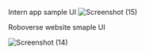 Intern app sample UI
![Screenshot (15)](https://github.com/user-attachments/assets/f44f7a44-2ff6-44c9-afd7-7095c5279dab)

Roboverse website smaple UI

![Screenshot (14)](https://github.com/user-attachments/assets/53d85e8c-2b52-4c23-bb36-ca2c1a12a25c)
